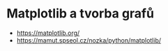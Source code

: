 Matplotlib a tvorba grafů
==============================

* <https://matplotlib.org/>
* <https://mamut.spseol.cz/nozka/python/matplotlib/>
